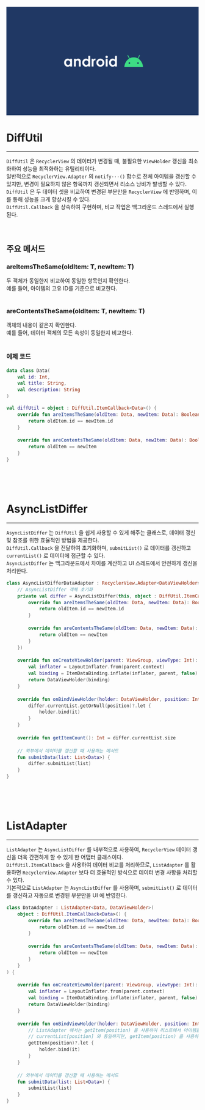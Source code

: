 ![banner](./android.png)
# DiffUtil
- - -
`DiffUtil` 은 `RecyclerView` 의 데이터가 변경될 때, 불필요한 `ViewHolder` 갱신을 최소화하여 성능을 최적화하는 유틸리티이다.<br/>
일반적으로 `RecyclerView.Adapter` 의 `notify···()` 함수로 전체 아이템을 갱신할 수 있지만, 변경이 필요하지 않은 항목까지 갱신되면서 리소스 낭비가 발생할 수 있다.<br/>
`DiffUtil` 은 두 데이터 셋을 비교하여 변경된 부분만을 `RecyclerView` 에 반영하며, 이를 통해 성능을 크게 향상시킬 수 있다.<br/>
`DiffUtil.Callback` 을 상속하여 구현하며, 비교 작업은 백그라운드 스레드에서 실행된다.<br/>
<br/>
<br/>

## 주요 메서드
### areItemsTheSame(oldItem: T, newItem: T)
두 객체가 동일한지 비교하여 동일한 항목인지 확인한다.<br/>
예를 들어, 아이템의 고유 ID를 기준으로 비교한다.<br/>
<br/>

### areContentsTheSame(oldItem: T, newItem: T)
객체의 내용이 같은지 확인한다.<br/>
예를 들어, 데이터 객체의 모든 속성이 동일한지 비교한다.<br/>
<br/>

### 예제 코드
```kotlin
data class Data(
    val id: Int,
    val title: String,
    val description: String
)
```
```kotlin
val diffUtil = object : DiffUtil.ItemCallback<Data>() {
    override fun areItemsTheSame(oldItem: Data, newItem: Data): Boolean {
        return oldItem.id == newItem.id
    }

    override fun areContentsTheSame(oldItem: Data, newItem: Data): Boolean {
        return oldItem == newItem
    }
}
```
<br/>
<br/>
<br/>



# AsyncListDiffer
- - -
`AsyncListDiffer` 는 `DiffUtil` 을 쉽게 사용할 수 있게 해주는 클래스로, 데이터 갱신 및 참조를 위한 효율적인 방법을 제공한다.<br/>
`DiffUtil.Callback` 을 전달하여 초기화하며, `submitList()` 로 데이터를 갱신하고 `currentList()` 로 데이터에 접근할 수 있다.<br/>
`AsyncListDiffer` 는 백그라운드에서 차이를 계산하고 UI 스레드에서 안전하게 갱신을 처리한다.<br/>

```kotlin
class AsyncListDifferDataAdapter : RecyclerView.Adapter<DataViewHolder>() {
    // AsyncListDiffer 객체 초기화
    private val differ = AsyncListDiffer(this, object : DiffUtil.ItemCallback<Data>() {
        override fun areItemsTheSame(oldItem: Data, newItem: Data): Boolean {
            return oldItem.id == newItem.id
        }
        
        override fun areContentsTheSame(oldItem: Data, newItem: Data): Boolean {
            return oldItem == newItem
        }
    })

    override fun onCreateViewHolder(parent: ViewGroup, viewType: Int): DataViewHolder {
        val inflater = LayoutInflater.from(parent.context)
        val binding = ItemDataBinding.inflate(inflater, parent, false)
        return DataViewHolder(binding)
    }

    override fun onBindViewHolder(holder: DataViewHolder, position: Int) {
        differ.currentList.getOrNull(position)?.let {
            holder.bind(it)
        }
    }

    override fun getItemCount(): Int = differ.currentList.size

    // 외부에서 데이터를 갱신할 때 사용하는 메서드
    fun submitData(list: List<Data>) {
        differ.submitList(list)
    }
}
```
<br/>
<br/>
<br/>



# ListAdapter
- - -
`ListAdapter` 는 `AsyncListDiffer` 를 내부적으로 사용하여, `RecyclerView` 데이터 갱신을 더욱 간편하게 할 수 있게 한 어댑터 클래스이다.<br/>
`DiffUtil.ItemCallback` 을 사용하여 데이터 비교를 처리하므로, `ListAdapter` 를 활용하면 `RecyclerView.Adapter` 보다 더 효율적인 방식으로 데이터 변경 사항을 처리할 수 있다.<br/>
기본적으로 `ListAdapter` 는 `AsyncListDiffer` 를 사용하며, `submitList()` 로 데이터를 갱신하고 자동으로 변경된 부분만을 UI 에 반영한다.<br/>

```kotlin
class DataAdapter : ListAdapter<Data, DataViewHolder>(
    object : DiffUtil.ItemCallback<Data>() {
        override fun areItemsTheSame(oldItem: Data, newItem: Data): Boolean {
            return oldItem.id == newItem.id
        }

        override fun areContentsTheSame(oldItem: Data, newItem: Data): Boolean {
            return oldItem == newItem
        }
    }
) {

    override fun onCreateViewHolder(parent: ViewGroup, viewType: Int): DataViewHolder {
        val inflater = LayoutInflater.from(parent.context)
        val binding = ItemDataBinding.inflate(inflater, parent, false)
        return DataViewHolder(binding)
    }

    override fun onBindViewHolder(holder: DataViewHolder, position: Int) {
        // ListAdapter 에서는 getItem(position) 을 사용하여 리스트에서 아이템을 가져옴
        // currentList[position] 와 동일하지만, getItem(position) 을 사용하는 것이 더 직관적이며 가독성이 좋음
        getItem(position)?.let {
            holder.bind(it)
        }
    }

    // 외부에서 데이터를 갱신할 때 사용하는 메서드
    fun submitData(list: List<Data>) {
        submitList(list)
    }
}
```